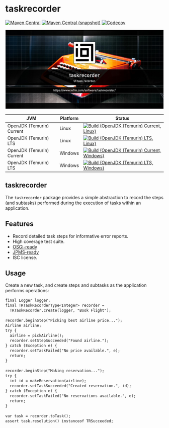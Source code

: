 taskrecorder
===

[![Maven Central](https://img.shields.io/maven-central/v/com.io7m.taskrecorder/com.io7m.taskrecorder.svg?style=flat-square)](http://search.maven.org/#search%7Cga%7C1%7Cg%3A%22com.io7m.taskrecorder%22)
[![Maven Central (snapshot)](https://img.shields.io/nexus/s/com.io7m.taskrecorder/com.io7m.taskrecorder?server=https%3A%2F%2Fs01.oss.sonatype.org&style=flat-square)](https://s01.oss.sonatype.org/content/repositories/snapshots/com/io7m/taskrecorder/)
[![Codecov](https://img.shields.io/codecov/c/github/io7m-com/taskrecorder.svg?style=flat-square)](https://codecov.io/gh/io7m-com/taskrecorder)

![com.io7m.taskrecorder](./src/site/resources/taskrecorder.jpg?raw=true)

| JVM | Platform | Status |
|-----|----------|--------|
| OpenJDK (Temurin) Current | Linux | [![Build (OpenJDK (Temurin) Current, Linux)](https://img.shields.io/github/actions/workflow/status/io7m-com/taskrecorder/main.linux.temurin.current.yml)](https://www.github.com/io7m-com/taskrecorder/actions?query=workflow%3Amain.linux.temurin.current)|
| OpenJDK (Temurin) LTS | Linux | [![Build (OpenJDK (Temurin) LTS, Linux)](https://img.shields.io/github/actions/workflow/status/io7m-com/taskrecorder/main.linux.temurin.lts.yml)](https://www.github.com/io7m-com/taskrecorder/actions?query=workflow%3Amain.linux.temurin.lts)|
| OpenJDK (Temurin) Current | Windows | [![Build (OpenJDK (Temurin) Current, Windows)](https://img.shields.io/github/actions/workflow/status/io7m-com/taskrecorder/main.windows.temurin.current.yml)](https://www.github.com/io7m-com/taskrecorder/actions?query=workflow%3Amain.windows.temurin.current)|
| OpenJDK (Temurin) LTS | Windows | [![Build (OpenJDK (Temurin) LTS, Windows)](https://img.shields.io/github/actions/workflow/status/io7m-com/taskrecorder/main.windows.temurin.lts.yml)](https://www.github.com/io7m-com/taskrecorder/actions?query=workflow%3Amain.windows.temurin.lts)|

## taskrecorder

The `taskrecorder` package provides a simple abstraction to record the steps
(and subtasks) performed during the execution of tasks within an application.

## Features

* Record detailed task steps for informative error reports.
* High coverage test suite.
* [OSGi-ready](https://www.osgi.org/)
* [JPMS-ready](https://en.wikipedia.org/wiki/Java_Platform_Module_System)
* ISC license.

## Usage

Create a new task, and create steps and subtasks as the application performs
operations:

```
final Logger logger;
final TRTaskRecorderType<Integer> recorder =
  TRTaskRecorder.create(logger, "Book Flight");

recorder.beginStep("Picking best airline price...");
Airline airline;
try {
  airline = pickAirline();
  recorder.setStepSucceeded("Found airline.");
} catch (Exception e) {
  recorder.setTaskFailed("No price available.", e);
  return;
}

recorder.beginStep("Making reservation...");
try {
  int id = makeReservation(airline);
  recorder.setTaskSucceeded("Created reservation.", id);
} catch (Exception e) {
  recorder.setTaskFailed("No reservations available.", e);
  return;
}

var task = recorder.toTask();
assert task.resolution() instanceof TRSucceeded;
```

